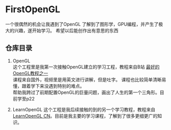 # FirstOpenGL
一个很偶然的机会让我遇到了OpenGL 了解到了图形学，GPU编程，并产生了极大的兴趣，遂开始学习。 希望以后能创作出有意思的东西

## 仓库目录
1. OpenGL  
这个工程里是我第一次接触OpenGL建立的学习工程，教程来自B站 [最好的OpenGL教程之一](https://www.bilibili.com/video/BV1MJ411u7Bc?spm_id_from=333.999.0.0)  
课程来自国外，视频里是用英文进行讲解，但是吐字。 课程也比较简单清晰易懂，跟着学下来没遇到特别的难点。  
帮助我跨过了前期配置OpenGL的巨量问题，画出了人生的第一个三角形。目前学至p22  

2. LearnOpenGL
这个工程是我后续接触的到的另一个学习教程，教程来自 [LearnOpenGL CN](https://learnopengl-cn.github.io/)。目前是我主要的学习课程，了解到了很多更细更广的知识。
